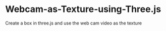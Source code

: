 # Webcam-as-Texture-using-Three.js 
 
Create a box in three.js and use the web cam video as the texture 
